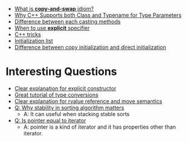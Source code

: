 * [What is **copy-and-swap** idiom?](https://stackoverflow.com/questions/3279543/what-is-the-copy-and-swap-idiom)
* [Why C++ Supports both Class and Typename for Type Parameters](https://web.archive.org/web/20060619131004/http://blogs.msdn.com/slippman/archive/2004/08/11/212768.aspx)
* [Difference between each casting methods](https://stackoverflow.com/questions/28002/regular-cast-vs-static-cast-vs-dynamic-cast)
* [When to use **explicit** specifier](http://www.cplusplus.com/forum/general/168292/)
* [C++ tricks](http://codeforces.com/blog/entry/15643)
* [Initialization list](https://stackoverflow.com/questions/2785612/c-what-does-the-colon-after-a-constructor-mean)
* [Difference between copy initialization and direct initialization](https://stackoverflow.com/questions/1051379/is-there-a-difference-in-c-between-copy-initialization-and-direct-initializati)

# Interesting Questions

* [Clear explanation for explicit constructor](https://weblogs.asp.net/kennykerr/Explicit-Constructors)
* [Great tutorial of type conversions](http://www.cplusplus.com/doc/tutorial/typecasting/)
* [Clear explanation for rvalue reference and move semantics](https://www.cprogramming.com/c++11/rvalue-references-and-move-semantics-in-c++11.html)
* [Q: Why stability in sorting algorithm matters](https://stackoverflow.com/questions/1517793/what-is-stability-in-sorting-algorithms-and-why-is-it-important)
  * A: It can useful when stacking stable sorts
* [Q: Is pointer equal to iterator](https://stackoverflow.com/questions/30950285/iterator-pointer-or-what-is-it)
  * A: pointer is a kind of iterator and it has properties other than iterator.



